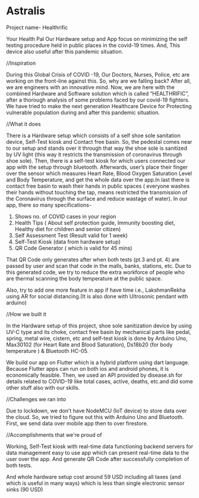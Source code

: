 # Astralis
Project name- Healthrific

Your Health Pal Our Hardware setup and App focus on minimizing the self testing procedure held in public places in the covid-19 times. And, This device also useful after this pandemic situation.

//Inspiration

During this Global Crisis of COVID -19, Our Doctors, Nurses, Police, etc are working on the front-line against this. So, why are we falling back? After all, we are engineers with an innovative mind. Now, we are here with the combined Hardware and Software solution which is called “HEALTHRIFIC”, after a thorough analysis of some problems faced by our covid-19 fighters. We have tried to make the next generation Healthcare Device for Protecting vulnerable population during and after this pandemic situation.

//What it does

There is a Hardware setup which consists of a self shoe sole sanitation device, Self-Test kiosk and Contact free basin. So, the pedestal comes near to our setup and stands over it through that way the shoe sole is sanitized by UV light (this way it restricts the transmission of coronavirus through shoe sole). Then, there is a self-test kiosk for which users connected our app with the setup through bluetooth. Afterwards, user’s place their finger over the sensor which measures Heart Rate, Blood Oxygen Saturation Level and Body Temperature, and get the whole data over the app.In last there is contact free basin to wash their hands in public spaces ( everyone washes their hands without touching the tap, means restricted the transmission of the Coronavirus through the surface and reduce wastage of water). 
In our app, there so many specifications-

1. Shows no. of COVID cases in your region
2. Health Tips ( About self protection guide, Immunity boosting diet, Healthy diet for children and senior citizen)
3. Self Assessment Test (Result valid for 1 week)
4. Self-Test Kiosk (data from hardware setup)
5. QR Code Generator ( which is valid for 45 mins)

That QR Code only generates after when both tests (pt.3 and pt. 4) are passed by user and scan that code in the malls, banks, stations, etc. Due to this generated code, we try to reduce the extra workforce of people who are thermal scanning the body temperature at the public space.

Also, try to add one more feature in app if have time i.e., LakshmanRekha using AR for social distancing.(It is also done with Ultrosonic pendant with arduino)

//How we built it

In the Hardware setup of this project, shoe sole sanitization device by using UV-C type and its choke, contact free basin by mechanical parts like pedal, spring, metal wire, cistern, etc and self-test kiosk is done by Arduino Uno, Max30102 (for Heart Rate and Blood Saturation), Ds18b20 (for body temperature ) & Bluetooth HC-05.

We build our app on Flutter which is a hybrid platform using dart language. Because Flutter apps can run on both ios and android phones, it is economically feasible. Then, we used an API provided by disease.sh for details related to COVID-19 like total cases, active, deaths, etc.and did some other stuff also with our skills.

//Challenges we ran into

Due to lockdown, we don’t have NodeMCU (IoT device) to store data over the cloud. So, we tried to figure out this with Arduino Uno and Bluetooth. First, we send data over mobile app then to over firestore.

//Accomplishments that we're proud of

Working, Self-Test kiosk with real-time data functioning backend servers for data management easy to use app which can present real-time data to the user over the app. And generate QR Code after successfully completion of both tests.

And whole hardware setup cost around 59 USD including all taxes (and which is useful in many ways) which is less than single electronic sensor sinks (90 USD)



